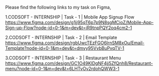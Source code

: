 Please find the following links to my task on Figma,

  1.CODSOFT - INTERNSHIP | Task - 1 | Mobile App Signup Flow
https://www.figma.com/design/g1jj95qT6p7p9N8sgMCioZ/Mobile-App-Sign-up-Flow?node-id=0-1&m=dev&t=iR9tnpPQY2oq4cm2-1

  2.CODSOFT - INTERNSHIP | Task - 2 | Email Template
https://www.figma.com/design/rgbUwcTEzFGO6lrnSM8xOu/Email-Template?node-id=0-1&m=dev&t=dmvy95VvbBuPvqTV-1

  3.CODSOFT - INTERNSHIP | Task - 3 | Restaurant Menu
https://www.figma.com/design/GC1O49KlDgNF4jj5ZfQnh8/Restaurant-menu?node-id=0-1&m=dev&t=6LHTvOv2rdohQWW3-1
